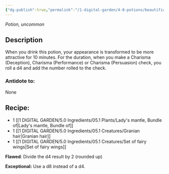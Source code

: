 ```yaml
---
{"dg-publish":true,"permalink":"/1-digital-garden/4-0-potions/beautification-potion/","tags":["potion","extracurricular","uncommon"]}
---
```


*Potion, uncommon* 

## Description

When you drink this potion, your appearance is transformed to be more attractive for 10 minutes. For the duration, when you make a Charisma (Deception), Charisma (Performance) or Charisma (Persuasion) check, you roll a d4 and add the number rolled to the check.

### Antidote to: 
None

## Recipe:

- 1 [[1 DIGITAL GARDEN/5.0 Ingredients/05.1 Plants/Lady's mantle, Bundle of\|Lady's mantle, Bundle of]]
- 1 [[1 DIGITAL GARDEN/5.0 Ingredients/05.1 Creatures/Granian hair\|Granian hair]]
- 1 [[1 DIGITAL GARDEN/5.0 Ingredients/05.1 Creatures/Set of fairy wings\|Set of fairy wings]]

**Flawed**:
Divide the d4 result by 2 (rounded up)

**Exceptional:** 
Use a d8 instead of a d4.